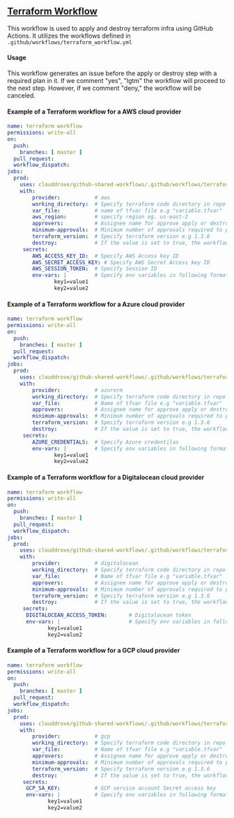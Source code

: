 ## [Terraform Workflow](https://github.com/clouddrove/github-shared-workflows/blob/master/.github/workflows/terraform_workflow.yml)

This workflow is used to apply and destroy terraform infra using GitHub Actions. It utilizes the workflows defined in `.github/workflows/terraform_workflow.yml`

#### Usage
This workflow generates an issue before the apply or destroy step with a required plan in it. If we comment "yes", "lgtm" the workflow will proceed to the next step. However, if we comment "deny," the workflow will be canceled.

#### Example of a Terraform workflow for a AWS cloud provider
```yaml
name: terraform workflow
permissions: write-all
on:
  push:
    branches: [ master ]
  pull_request:
  workflow_dispatch:
jobs:
  prod:
    uses: clouddrove/github-shared-workflows/.github/workflows/terraform_workflow.yml@master
    with:
        provider:           # aws
        working_directory:  # Specify terraform code directory in repo
        var_file:           # name of tfvar file e.g "variable.tfvar"
        aws_region:         # specify region eg. us-east-2
        approvers:          # Assignee name for approve apply or destroy step
        minimum-approvals:  # Minimum number of approvals required to progress the workflow, deafault value is 1
        terraform_version:  # Specify terraform version e.g 1.3.6
        destroy:            # If the value is set to true, the workflow proceeds to the destroy step. However, the default value is false
     secrets:
        AWS_ACCESS_KEY_ID:  # Specify AWS Access key ID
        AWS_SECRET_ACCESS_KEY: # Specify AWS Secret Access key ID
        AWS_SESSION_TOKEN:  # Specify Session ID
        env-vars: |         # Specify env variables in following format
               key1=value1
               key2=value2

```

#### Example of a Terraform workflow for a Azure cloud provider
```yaml
name: terraform workflow
permissions: write-all
on:
  push:
    branches: [ master ]
  pull_request:
  workflow_dispatch:
jobs:
  prod:
    uses: clouddrove/github-shared-workflows/.github/workflows/terraform_workflow.yml@master
    with:
        provider:           # azurerm
        working_directory:  # Specify terraform code directory in repo
        var_file:           # Name of tfvar file e.g "variable.tfvar"
        approvers:          # Assignee name for approve apply or destroy step
        minimum-approvals:  # Minimum number of approvals required to progress the workflow, deafault value is 1
        terraform_version:  # Specify terraform version e.g 1.3.6
        destroy:            # If the value is set to true, the workflow proceeds to the destroy step. However, the default value is false
     secrets:
        AZURE_CREDENTIALS:  # Specify Azure credentilas
        env-vars: |         # Specify env variables in following format
               key1=value1
               key2=value2
```

#### Example of a Terraform workflow for a Digitalocean cloud provider
```yaml
name: terraform workflow
permissions: write-all
on:
  push:
    branches: [ master ]
  pull_request:
  workflow_dispatch:
jobs:
  prod:
    uses: clouddrove/github-shared-workflows/.github/workflows/terraform_workflow.yml@master
    with:
        provider:           # digitalocean
        working_directory:  # Specify terraform code directory in repo
        var_file:           # Name of tfvar file e.g "variable.tfvar"
        approvers:          # Assignee name for approve apply or destroy step
        minimum-approvals:  # Minimum number of approvals required to progress the workflow, deafault value is 1
        terraform_version:  # Specify terraform version e.g 1.3.6
        destroy:            # If the value is set to true, the workflow proceeds to the destroy step. However, the default value is false
     secrets:
      DIGITALOCEAN_ACCESS_TOKEN:       # Digitalocean token
      env-vars: |                      # Specify env variables in following format
             key1=value1
             key2=value2
```

#### Example of a Terraform workflow for a GCP cloud provider
```yaml
name: terraform workflow
permissions: write-all
on:
  push:
    branches: [ master ]
  pull_request:
  workflow_dispatch:
jobs:
  prod:
    uses: clouddrove/github-shared-workflows/.github/workflows/terraform_workflow.yml@master
    with:
        provider:           # gcp
        working_directory:  # Specify terraform code directory in repo
        var_file:           # Name of tfvar file e.g "variable.tfvar"
        approvers:          # Assignee name for approve apply or destroy step
        minimum-approvals:  # Minimum number of approvals required to progress the workflow, deafault value is 1
        terraform_version:  # Specify terraform version e.g 1.3.6
        destroy:            # If the value is set to true, the workflow proceeds to the destroy step. However, the default value is false
     secrets:
      GCP_SA_KEY:           # GCP service account Secret access key
      env-vars: |           # Specify env variables in following format
             key1=value1
             key2=value2
```
